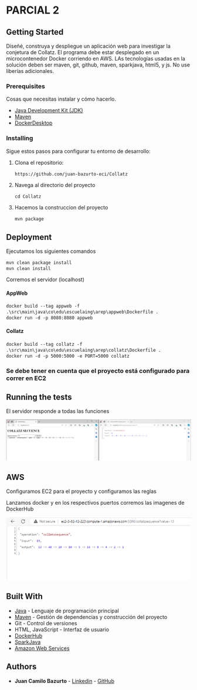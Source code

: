 # PARCIAL 2

## Getting Started

Diseñé, construya y despliegue un aplicación web para investigar la conjetura de Collatz. El programa debe estar desplegado en un microcontenedor Docker corriendo en AWS. LAs tecnologías usadas en la solución deben ser maven, git, github, maven, sparkjava, html5, y js. No use liberías adicionales.

### Prerequisites

Cosas que necesitas instalar y cómo hacerlo.

- [Java Development Kit (JDK)](https://www.oracle.com/java/technologies/javase-jdk11-downloads.html)
- [Maven](https://maven.apache.org/install.html)
- [DockerDesktop](https://www.docker.com/products/docker-desktop/)

### Installing

Sigue estos pasos para configurar tu entorno de desarrollo:

1. Clona el repositorio:

   ```bash
   https://github.com/juan-bazurto-eci/Collatz
2. Navega al directorio del proyecto

    ```
   cd Collatz
   ```

3. Hacemos la construccion del proyecto

   ```
   mvn package
   ```

## Deployment

Ejecutamos los siguientes comandos

    mvn clean package install
    mvn clean install

Corremos el servidor (localhost)

#### AppWeb

    docker build --tag appweb -f .\src\main\java\co\edu\escuelaing\arep\appweb\Dockerfile .
    docker run -d -p 8080:8080 appweb

#### Collatz

    docker build --tag collatz -f .\src\main\java\co\edu\escuelaing\arep\collatz\Dockerfile .
    docker run -d -p 5000:5000 -e PORT=5000 collatz

### Se debe tener en cuenta que el proyecto está configurado para correr en EC2


## Running the tests

El servidor responde a todas las funciones

![](README/local.png)

## AWS

Configuramos EC2 para el proyecto y configuramos las reglas

Lanzamos docker y en los respectivos puertos corremos las imagenes de DockerHub

![](README/ec2.png)

## Built With
* [Java](https://www.java.com/) - Lenguaje de programación principal
* [Maven](https://maven.apache.org/) - Gestión de dependencias y construcción del proyecto
* Git - Control de versiones
* HTML, JavaScript - Interfaz de usuario
* [DockerHub](https://hub.docker.com/)
* [SparkJava](https://sparkjava.com/)
* [Amazon Web Services](https://aws.amazon.com/)

## Authors

* **Juan Camilo Bazurto** - [Linkedin](https://www.linkedin.com/in/juan-camilo-b-b65379105/) - [GitHub](https://github.com/juan-bazurto-eci)